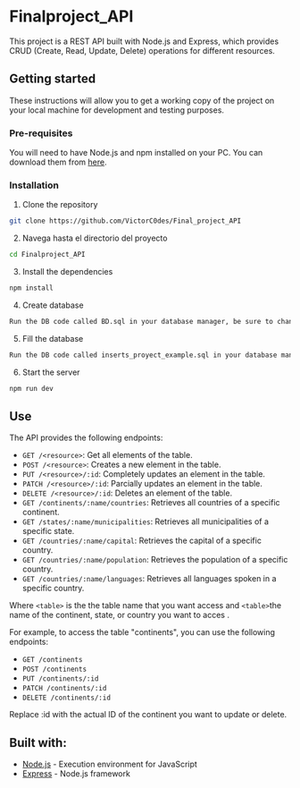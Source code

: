 # Finalproject_API

This project is a REST API built with Node.js and Express, which provides CRUD (Create, Read, Update, Delete) operations for different resources.

## Getting started

These instructions will allow you to get a working copy of the project on your local machine for development and testing purposes.

### Pre-requisites

You will need to have Node.js and npm installed on your PC. You can download them from [here](https://nodejs.org/).

### Installation

1. Clone the repository
```bash
git clone https://github.com/VictorC0des/Final_project_API
```
2. Navega hasta el directorio del proyecto
```bash
cd Finalproject_API
```
3. Install the dependencies
```bash
npm install
```
4. Create database
```bash
Run the DB code called BD.sql in your database manager, be sure to change the values to authenticate to your database.
```
5. Fill the database
```bash
Run the DB code called inserts_proyect_example.sql in your database manager. These are just examples, you will be able to fill the database via the endpoints.
```
6. Start the server
```bash
npm run dev
```

## Use

The API provides the following endpoints:

- `GET /<resource>`: Get all elements of the table.
- `POST /<resource>`: Creates a new element in the table.
- `PUT /<resource>/:id`: Completely updates an element in the table.
- `PATCH /<resource>/:id`: Parcially updates an element in the table.
- `DELETE /<resource>/:id`: Deletes an element of the table.
- `GET /continents/:name/countries`: Retrieves all countries of a specific continent.
- `GET /states/:name/municipalities`: Retrieves all municipalities of a specific state.
- `GET /countries/:name/capital`: Retrieves the capital of a specific country.
- `GET /countries/:name/population`: Retrieves the population of a specific country.
- `GET /countries/:name/languages`: Retrieves all languages spoken in a specific country.

Where `<table>` is the the table name that you want access and `<table>`the name of the continent, state, or country you want to acces .

For example, to access the table "continents", you can use the following endpoints:

- `GET /continents`
- `POST /continents`
- `PUT /continents/:id`
- `PATCH /continents/:id`
- `DELETE /continents/:id`
  
Replace :id with the actual ID of the continent you want to update or delete.

## Built with:
- [Node.js](https://nodejs.org/) - Execution environment for JavaScript
- [Express](https://expressjs.com/) - Node.js framework
